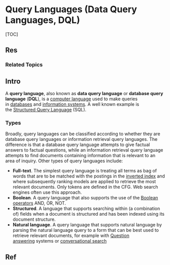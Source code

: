 # Query Languages (Data Query Languages, DQL)

[TOC]



## Res
### Related Topics



## Intro
A **query language**, also known as **data query language** or **database query language** (**DQL**), is a [computer language](https://en.wikipedia.org/wiki/Computer_language "Computer language") used to make queries in [databases](https://en.wikipedia.org/wiki/Database "Database") and [information systems](https://en.wikipedia.org/wiki/Information_system "Information system"). A well known example is the [Structured Query Language](https://en.wikipedia.org/wiki/Structured_Query_Language "Structured Query Language") (SQL).

### Types
Broadly, query languages can be classified according to whether they are database query languages or information retrieval query languages. The difference is that a database query language attempts to give factual answers to factual questions, while an information retrieval query language attempts to find documents containing information that is relevant to an area of inquiry. Other types of query languages include:
- **Full-text**. The simplest query language is treating all terms as bag of words that are to be matched with the postings in the [inverted index](https://en.wikipedia.org/wiki/Inverted_index "Inverted index") and where subsequently ranking models are applied to retrieve the most relevant documents. Only tokens are defined in the CFG. Web search engines often use this approach.
- **Boolean**. A query language that also supports the use of the [Boolean operators](https://en.wikipedia.org/wiki/Logical_connective "Logical connective") AND, OR, NOT.
- **Structured**. A language that supports searching within (a combination of) fields when a document is structured and has been indexed using its document structure.
- **Natural language**. A query language that supports natural language by parsing the natural language query to a form that can be best used to retrieve relevant documents, for example with [Question answering](https://en.wikipedia.org/wiki/Question_answering "Question answering") systems or [conversational search](https://en.wikipedia.org/wiki/Conversational_search "Conversational search")



## Ref
[👍 Query Language | Wikipedia]: https://en.wikipedia.org/wiki/Query_language


